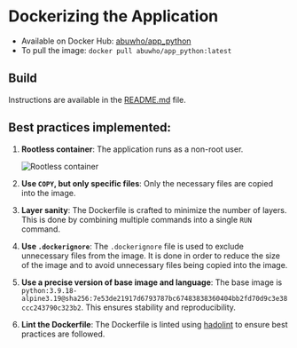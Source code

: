 # Dockerizing the Application

- Available on Docker Hub: [abuwho/app_python](https://hub.docker.com/r/abuwho/app_python)
- To pull the image: `docker pull abuwho/app_python:latest`

## Build
Instructions are available in the [README.md](./README.md#docker) file.

## Best practices implemented:

1. **Rootless container**: The application runs as a non-root user.
    
    ![Rootless container](https://i.imgur.com/vRJVfYG.png)

2. **Use `COPY`, but only specific files**: Only the necessary files are copied into the image.
3. **Layer sanity**: The Dockerfile is crafted to minimize the number of layers. This is done by combining multiple commands into a single `RUN` command.
4. **Use `.dockerignore`**: The `.dockerignore` file is used to exclude unnecessary files from the image. It is done in order to reduce the size of the image and to avoid unnecessary files being copied into the image. 
5. **Use a precise version of base image and language**: The base image is `python:3.9.18-alpine3.19@sha256:7e53de21917d6793787bc67483838360404bb2fd70d9c3e38ccc243790c323b2`. This ensures stability and reproducibility.
6. **Lint the Dockerfile**: The Dockerfile is linted using [hadolint](https://hadolint.github.io/hadolint/) to ensure best practices are followed.



